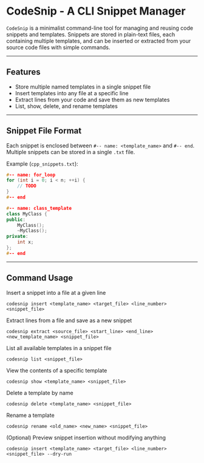 # CodeSnip - A CLI Snippet Manager

`CodeSnip` is a minimalist command-line tool for managing and reusing code snippets and templates. Snippets are stored in plain-text files, each containing multiple templates, and can be inserted or extracted from your source code files with simple commands.

---

## Features

- Store multiple named templates in a single snippet file
- Insert templates into any file at a specific line
- Extract lines from your code and save them as new templates
- List, show, delete, and rename templates

---

## Snippet File Format

Each snippet is enclosed between `#-- name: <template_name>` and `#-- end`. Multiple snippets can be stored in a single `.txt` file.

Example (`cpp_snippets.txt`):

```cpp
#-- name: for_loop
for (int i = 0; i < n; ++i) {
    // TODO
}
#-- end

#-- name: class_template
class MyClass {
public:
    MyClass();
    ~MyClass();
private:
    int x;
};
#-- end
```

---

## Command Usage

Insert a snippet into a file at a given line
```
codesnip insert <template_name> <target_file> <line_number> <snippet_file>
```

Extract lines from a file and save as a new snippet
```
codesnip extract <source_file> <start_line> <end_line> <new_template_name> <snippet_file>
```

List all available templates in a snippet file
```
codesnip list <snippet_file>
```

View the contents of a specific template
```
codesnip show <template_name> <snippet_file>
```

Delete a template by name
```
codesnip delete <template_name> <snippet_file>
```

Rename a template
```
codesnip rename <old_name> <new_name> <snippet_file>
```

(Optional) Preview snippet insertion without modifying anything
```
codesnip insert <template_name> <target_file> <line_number> <snippet_file> --dry-run
```

